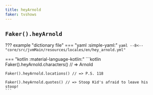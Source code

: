 ```yaml
---
title: heyArnold
faker: tvshows
---
```


## `Faker().heyArnold`

??? example "dictionary file"
    === "yaml :simple-yaml:"
        ```yaml
        --8<-- "core/src/jvmMain/resources/locales/en/hey_arnold.yml"
        ```

=== "kotlin :material-language-kotlin:"
    ```kotlin
    Faker().heyArnold.characters() // => Arnold

    Faker().heyArnold.locations() // => P.S. 118

    Faker().heyArnold.quotes() // => Stoop Kid's afraid to leave his stoop!
    ```
